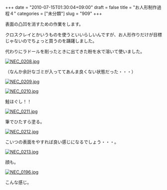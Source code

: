 +++
date = "2010-07-15T01:30:04+09:00"
draft = false
title = "お人形制作過程４"
categories = ["未分類"]
slug = "909"
+++

表面の凸凹を消すための作業をします。

クロスクレイとかいうものを使うといいらしいんですが、お人形作りだけが目標じゃないのでちょっと買うのを躊躇しました。

代わりにラドールを削ったときに出てきた粉を水で溶いて使いました。

<a href="/images/robogirl/fig/NEC_0208.jpg"><img src="/images/robogirl/fig/NEC_0208s.jpg" alt="NEC_0208.jpg" border="0"   /></a>

（なんか余計なゴミが入っててあんま良くない状態だった・・・）

<a href="/images/robogirl/fig/NEC_0209.jpg"><img src="/images/robogirl/fig/NEC_0209s.jpg" alt="NEC_0209.jpg" border="0"   /></a>

<a href="/images/robogirl/fig/NEC_0210.jpg"><img src="/images/robogirl/fig/NEC_0210s.jpg" alt="NEC_0210.jpg" border="0"   /></a>

鮭ほぐし！！

<a href="/images/robogirl/fig/NEC_0211.jpg"><img src="/images/robogirl/fig/NEC_0211s.jpg" alt="NEC_0211.jpg" border="0"   /></a>

筆でひたすら塗る。

<a href="/images/robogirl/fig/NEC_0212.jpg"><img src="/images/robogirl/fig/NEC_0212s.jpg" alt="NEC_0212.jpg" border="0"   /></a>

こいつの表面をやすれば良い感じになるでしょう・・・。

<a href="/images/robogirl/fig/NEC_0213.jpg"><img src="/images/robogirl/fig/NEC_0213s.jpg" alt="NEC_0213.jpg" border="0"   /></a>

顔も。

<a href="/images/robogirl/fig/NEC_0196.jpg"><img src="/images/robogirl/fig/NEC_0196s.jpg" alt="NEC_0196.jpg" border="0"   /></a>

こんな感じ。

